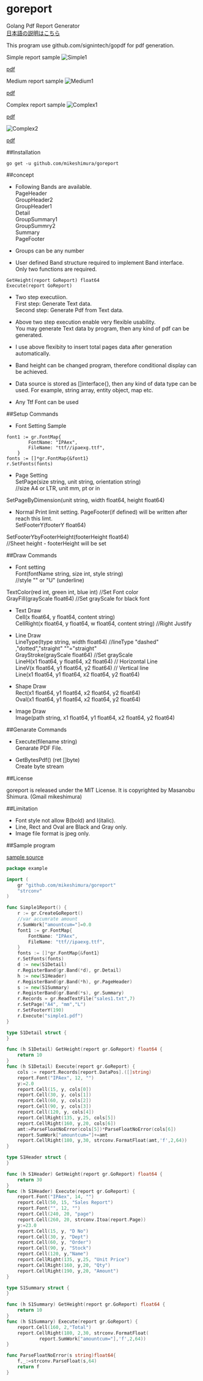 # goreport
Golang Pdf Report Generator  
[日本語の説明はこちら](https://github.com/mikeshimura/goreport/wiki/%E6%97%A5%E6%9C%AC%E8%AA%9E%E8%AA%AC%E6%98%8E)

This program use github.com/signintech/gopdf for pdf generation.

Simple report sample
![Simple1](https://bytebucket.org/mikeshimura/goreport/wiki/image/simple1.jpg "Simple1")  

[pdf](https://bytebucket.org/mikeshimura/goreport/wiki/pdf/simple1.pdf)  


Medium report sample
![Medium1](https://bytebucket.org/mikeshimura/goreport/wiki/image/medium1.jpg "Medium1")

[pdf](https://bytebucket.org/mikeshimura/goreport/wiki/pdf/medium1.pdf)  



Complex report sample
![Complex1](https://bytebucket.org/mikeshimura/goreport/wiki/image/complex1.jpg "Complex1")

[pdf](https://bytebucket.org/mikeshimura/goreport/wiki/pdf/complex1.pdf)  


![Complex2](https://bytebucket.org/mikeshimura/goreport/wiki/image/complex2.jpg "Complex2")

[pdf](https://bytebucket.org/mikeshimura/goreport/wiki/pdf/complex2.pdf)  

##Installation
```
go get -u github.com/mikeshimura/goreport
```
##concept
- Following Bands are available.  
PageHeader  
GroupHeader2  
GroupHeader1  
Detail  
GroupSummary1  
GroupSummry2  
Summary  
PageFooter

- Groups can be any number

- User defined Band structure required to implement Band interface.  
Only two functions are required.


```
GetHeight(report GoReport) float64
Execute(report GoReport)
```

- Two step executiion.  
First step: Generate Text data.  
Second step: Generate Pdf from Text data.

- Above two step execution enable very flexible usability.  
You may generate Text data by program, then any kind of pdf can be generated.

- I use above flexibity to insert total pages data after generation automatically.

- Band height can be changed program, therefore conditional display can be achieved.

- Data source is stored as []interface{}, then any kind of data type can be used. For example, string array, entity object, map etc.

- Any Ttf Font can be used

##Setup Commands
- Font Setting Sample
```
font1 := gr.FontMap{
		FontName: "IPAex",
		FileName: "ttf//ipaexg.ttf",
	}
fonts := []*gr.FontMap{&font1}
r.SetFonts(fonts)
```
- Page Setting  
 SetPage(size string, unit string, orientation string)  
 //size A4 or LTR, unit mm, pt or in  

 SetPageByDimension(unit string, width float64, height float64)  
- Normal Print limit setting. PageFooter(if defined) will be written after reach this limt.  
 SetFooterY(footerY float64)  

 SetFooterYbyFooterHeight(footerHeight float64)  
 //Sheet height - footerHeight will be set  

##Draw Commands

- Font setting  
Font(fontName string, size int, style string)  
//style "" or "U" (underline)  

 TextColor(red int, green int, blue int) //Set Font color  
 GrayFill(grayScale float64) //Set grayScale for black font  

- Text Draw  
 Cell(x float64, y float64, content string)  
 CellRight(x float64, y float64, w float64, content string)  //Right Justify  

- Line Draw  
 LineType(ltype string, width float64)
 //lineType "dashed" ,"dotted","straight" ""="straight"  
 GrayStroke(grayScale float64)  //Set grayScale  
 LineH(x1 float64, y float64, x2 float64) // Horizontal Line  
 LineV(x float64, y1 float64, y2 float64) // Vertical line  
 Line(x1 float64, y1 float64, x2 float64, y2 float64)  

- Shape Draw  
 Rect(x1 float64, y1 float64, x2 float64, y2 float64)  
 Oval(x1 float64, y1 float64, x2 float64, y2 float64)  

- Image  Draw  
  Image(path string, x1 float64, y1 float64, x2 float64, y2 float64)  

##Genarate Commands
-  Execute(filename string)  
Genarate PDF File.

- GetBytesPdf() (ret []byte)  
Create byte stream

##License  

goreport is released under the MIT License. It is copyrighted by Masanobu Shimura. (Gmail mikeshimura)

##Limitation  

- Font style not allow B(bold) and I(italic).
- Line, Rect and Oval are Black and Gray only.
- Image file format is jpeg only.

##Sample program

[sample source](https://github.com/mikeshimura/goreport/tree/master/example)
```go
package example

import (
	gr "github.com/mikeshimura/goreport"
	"strconv"
)

func Simple1Report() {
	r := gr.CreateGoReport()
	//var accumrate amount
	r.SumWork["amountcum="]=0.0
	font1 := gr.FontMap{
		FontName: "IPAex",
		FileName: "ttf//ipaexg.ttf",
	}
	fonts := []*gr.FontMap{&font1}
	r.SetFonts(fonts)
	d := new(S1Detail)
	r.RegisterBand(gr.Band(*d), gr.Detail)
	h := new(S1Header)
	r.RegisterBand(gr.Band(*h), gr.PageHeader)
	s := new(S1Summary)
	r.RegisterBand(gr.Band(*s), gr.Summary)
	r.Records = gr.ReadTextFile("sales1.txt",7)
	r.SetPage("A4", "mm","L")
	r.SetFooterY(190)
	r.Execute("simple1.pdf")
}

type S1Detail struct {
}

func (h S1Detail) GetHeight(report gr.GoReport) float64 {
	return 10
}
func (h S1Detail) Execute(report gr.GoReport) {
	cols := report.Records[report.DataPos].([]string)
	report.Font("IPAex", 12, "")
	y:=2.0
	report.Cell(15, y, cols[0])
	report.Cell(30, y, cols[1])
	report.Cell(60, y, cols[2])
	report.Cell(90, y, cols[3])
	report.Cell(120, y, cols[4])
	report.CellRight(135, y,25, cols[5])
	report.CellRight(160, y,20, cols[6])
	amt:=ParseFloatNoError(cols[5])*ParseFloatNoError(cols[6])
	report.SumWork["amountcum="]+=amt
	report.CellRight(180, y,30, strconv.FormatFloat(amt,'f',2,64))
}

type S1Header struct {
}

func (h S1Header) GetHeight(report gr.GoReport) float64 {
	return 30
}
func (h S1Header) Execute(report gr.GoReport) {
	report.Font("IPAex", 14, "")
	report.Cell(50, 15, "Sales Report")
	report.Font("", 12, "")
	report.Cell(240, 20, "page")
	report.Cell(260, 20, strconv.Itoa(report.Page))
	y:=23.0
	report.Cell(15, y, "D No")
	report.Cell(30, y, "Dept")
	report.Cell(60, y, "Order")
	report.Cell(90, y, "Stock")
	report.Cell(120, y,"Name")
	report.CellRight(135, y,25, "Unit Price")
	report.CellRight(160, y,20, "Qty")
	report.CellRight(190, y,20, "Amount")
}

type S1Summary struct {
}

func (h S1Summary) GetHeight(report gr.GoReport) float64 {
	return 10
}
func (h S1Summary) Execute(report gr.GoReport) {
	report.Cell(160, 2,"Total")
	report.CellRight(180, 2,30, strconv.FormatFloat(
			report.SumWork["amountcum="],'f',2,64))
}

func ParseFloatNoError(s string)float64{
	f,_:=strconv.ParseFloat(s,64)
	return f
}
```

